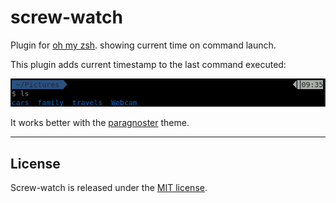 # screw-watch

Plugin for [oh my zsh](https://github.com/ohmyzsh/ohmyzsh). showing current time on command launch.

This plugin adds current timestamp to the last command executed:

![watch.plugin.png](https://github.com/vitorz/screw-watch/blob/master/.github/watch.plugin.png)
 
 It works better with the [paragnoster](https://github.com/vitorz/paragnoster) theme.

---

## License
Screw-watch is released under the [MIT license](https://github.com/vitorz/screw-watch/blob/master/.github/LICENSE.txt).
